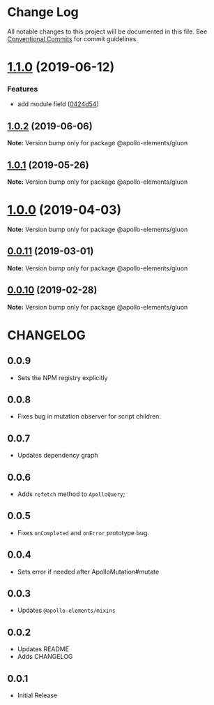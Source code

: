 # Change Log

All notable changes to this project will be documented in this file.
See [Conventional Commits](https://conventionalcommits.org) for commit guidelines.

# [1.1.0](https://github.com/apollo-elements/apollo-elements/compare/@apollo-elements/gluon@1.0.2...@apollo-elements/gluon@1.1.0) (2019-06-12)


### Features

* add module field ([0424d54](https://github.com/apollo-elements/apollo-elements/commit/0424d54))





## [1.0.2](https://github.com/apollo-elements/apollo-elements/compare/@apollo-elements/gluon@1.0.1...@apollo-elements/gluon@1.0.2) (2019-06-06)

**Note:** Version bump only for package @apollo-elements/gluon





## [1.0.1](https://github.com/apollo-elements/apollo-elements/compare/@apollo-elements/gluon@0.0.11...@apollo-elements/gluon@1.0.1) (2019-05-26)

**Note:** Version bump only for package @apollo-elements/gluon





# [1.0.0](https://github.com/apollo-elements/apollo-elements/compare/@apollo-elements/gluon@0.0.11...@apollo-elements/gluon@1.0.0) (2019-04-03)

**Note:** Version bump only for package @apollo-elements/gluon





## [0.0.11](https://github.com/apollo-elements/apollo-elements/compare/@apollo-elements/gluon@0.0.10...@apollo-elements/gluon@0.0.11) (2019-03-01)

**Note:** Version bump only for package @apollo-elements/gluon





## [0.0.10](https://github.com/apollo-elements/apollo-elements/compare/@apollo-elements/gluon@0.0.9...@apollo-elements/gluon@0.0.10) (2019-02-28)

**Note:** Version bump only for package @apollo-elements/gluon





# CHANGELOG

## 0.0.9
- Sets the NPM registry explicitly

## 0.0.8
- Fixes bug in mutation observer for script children.

## 0.0.7
- Updates dependency graph

## 0.0.6
- Adds `refetch` method to `ApolloQuery`;

## 0.0.5
- Fixes `onCompleted` and `onError` prototype bug.

## 0.0.4
- Sets error if needed after ApolloMutation#mutate

## 0.0.3
- Updates `@apollo-elements/mixins`

## 0.0.2
- Updates README
- Adds CHANGELOG

## 0.0.1
- Initial Release
